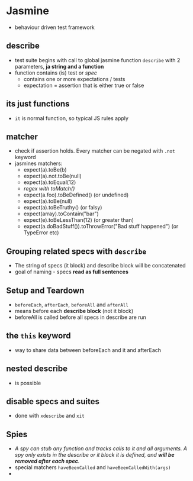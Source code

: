 # Jasmine

* behaviour driven test framework

## describe

* test suite begins with call to global jasmine function `describe` with 2 parameters, **ja string and a function**
* function contains (is) test or *spec*
  * contains one or more expectations / tests 
  * expectation = assertion that is either true or false

## its just functions

* `it` is normal function, so typical JS rules apply

## matcher 

* check if assertion holds. Every matcher can be negated with `.not` keyword
* jasmines matchers:
  * expect(a).toBe(b)
  * expect(a).not.toBe(null)
  * expect(a).toEqual(12)
  * *regex with toMatch()*
  * expect(a.foo).toBeDefined() (or undefined)
  * expect(a).toBe(null)
  * expect(a).toBeTruthy() (or falsy)
  * expect(array).toContain("bar")
  * expect(e).toBeLessThan(12) (or greater than)
  * expect(a.doBadStuff()).toThrowError("Bad stuff happened")  (or TypeError etc) 

## Grouping related specs with `describe`

*  The string of specs (it block) and describe block will be concatenated
* goal of naming - specs **read as full sentences**


## Setup and Teardown

* `beforeEach`, `afterEach`, `beforeAll` and `afterAll`
* means before each **describe block** (not it block)
* beforeAll is called before all specs in describe are run

## the `this` keyword

* way to share data between beforeEach and it and afterEach 

## nested describe

* is possible

## disable specs and suites

* done with `xdescribe` and `xit`

## Spies

*  *A spy can stub any function and tracks calls to it and all arguments. A spy only exists in the describe or it block it is defined, and **will be removed after each spec**.*
* special matchers `haveBeenCalled` and `haveBeenCalledWith(args)`
* 